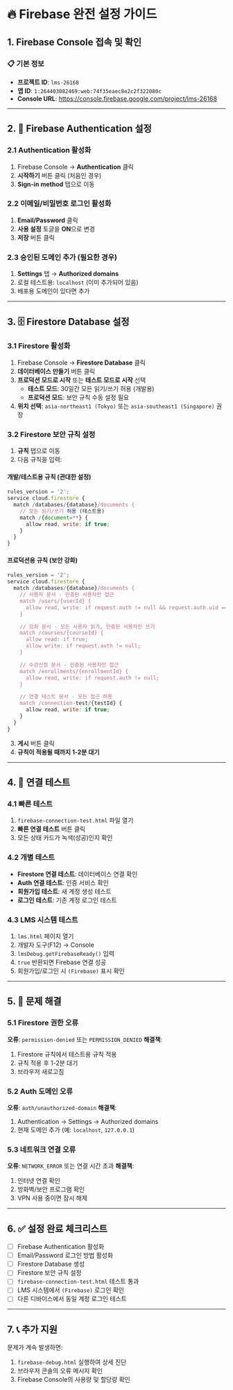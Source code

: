 # 🔥 Firebase 완전 설정 가이드

## 1. Firebase Console 접속 및 확인

### 📋 기본 정보
- **프로젝트 ID**: `lms-26168`
- **앱 ID**: `1:264403082469:web:74f35eaec8e2c2f322080c`
- **Console URL**: https://console.firebase.google.com/project/lms-26168

---

## 2. 🔐 Firebase Authentication 설정

### 2.1 Authentication 활성화
1. Firebase Console → **Authentication** 클릭
2. **시작하기** 버튼 클릭 (처음인 경우)
3. **Sign-in method** 탭으로 이동

### 2.2 이메일/비밀번호 로그인 활성화
1. **Email/Password** 클릭
2. **사용 설정** 토글을 **ON**으로 변경
3. **저장** 버튼 클릭

### 2.3 승인된 도메인 추가 (필요한 경우)
1. **Settings** 탭 → **Authorized domains**
2. 로컬 테스트용: `localhost` (이미 추가되어 있음)
3. 배포용 도메인이 있다면 추가

---

## 3. 🗄️ Firestore Database 설정

### 3.1 Firestore 활성화
1. Firebase Console → **Firestore Database** 클릭
2. **데이터베이스 만들기** 버튼 클릭
3. **프로덕션 모드로 시작** 또는 **테스트 모드로 시작** 선택
   - **테스트 모드**: 30일간 모든 읽기/쓰기 허용 (개발용)
   - **프로덕션 모드**: 보안 규칙 수동 설정 필요
4. **위치 선택**: `asia-northeast1 (Tokyo)` 또는 `asia-southeast1 (Singapore)` 권장

### 3.2 Firestore 보안 규칙 설정
1. **규칙** 탭으로 이동
2. 다음 규칙을 입력:

#### 개발/테스트용 규칙 (관대한 설정)
```javascript
rules_version = '2';
service cloud.firestore {
  match /databases/{database}/documents {
    // 모든 읽기/쓰기 허용 (테스트용)
    match /{document=**} {
      allow read, write: if true;
    }
  }
}
```

#### 프로덕션용 규칙 (보안 강화)
```javascript
rules_version = '2';
service cloud.firestore {
  match /databases/{database}/documents {
    // 사용자 문서 - 인증된 사용자만 접근
    match /users/{userId} {
      allow read, write: if request.auth != null && request.auth.uid == userId;
    }

    // 강좌 문서 - 모든 사용자 읽기, 인증된 사용자만 쓰기
    match /courses/{courseId} {
      allow read: if true;
      allow write: if request.auth != null;
    }

    // 수강신청 문서 - 인증된 사용자만 접근
    match /enrollments/{enrollmentId} {
      allow read, write: if request.auth != null;
    }

    // 연결 테스트 문서 - 모든 접근 허용
    match /connection-test/{testId} {
      allow read, write: if true;
    }
  }
}
```

3. **게시** 버튼 클릭
4. **규칙이 적용될 때까지 1-2분 대기**

---

## 4. 🧪 연결 테스트

### 4.1 빠른 테스트
1. `firebase-connection-test.html` 파일 열기
2. **빠른 연결 테스트** 버튼 클릭
3. 모든 상태 카드가 녹색(성공)인지 확인

### 4.2 개별 테스트
- **Firestore 연결 테스트**: 데이터베이스 연결 확인
- **Auth 연결 테스트**: 인증 서비스 확인
- **회원가입 테스트**: 새 계정 생성 테스트
- **로그인 테스트**: 기존 계정 로그인 테스트

### 4.3 LMS 시스템 테스트
1. `lms.html` 페이지 열기
2. 개발자 도구(F12) → Console
3. `lmsDebug.getFirebaseReady()` 입력
4. `true` 반환되면 Firebase 연결 성공
5. 회원가입/로그인 시 `(Firebase)` 표시 확인

---

## 5. 🚨 문제 해결

### 5.1 Firestore 권한 오류
**오류**: `permission-denied` 또는 `PERMISSION_DENIED`
**해결책**:
1. Firestore 규칙에서 테스트용 규칙 적용
2. 규칙 적용 후 1-2분 대기
3. 브라우저 새로고침

### 5.2 Auth 도메인 오류
**오류**: `auth/unauthorized-domain`
**해결책**:
1. Authentication → Settings → Authorized domains
2. 현재 도메인 추가 (예: `localhost`, `127.0.0.1`)

### 5.3 네트워크 연결 오류
**오류**: `NETWORK_ERROR` 또는 연결 시간 초과
**해결책**:
1. 인터넷 연결 확인
2. 방화벽/보안 프로그램 확인
3. VPN 사용 중이면 잠시 해제

---

## 6. ✅ 설정 완료 체크리스트

- [ ] Firebase Authentication 활성화
- [ ] Email/Password 로그인 방법 활성화
- [ ] Firestore Database 생성
- [ ] Firestore 보안 규칙 설정
- [ ] `firebase-connection-test.html` 테스트 통과
- [ ] LMS 시스템에서 `(Firebase)` 로그인 확인
- [ ] 다른 디바이스에서 동일 계정 로그인 테스트

---

## 7. 📞 추가 지원

문제가 계속 발생하면:
1. `firebase-debug.html` 실행하여 상세 진단
2. 브라우저 콘솔의 오류 메시지 확인
3. Firebase Console의 사용량 및 할당량 확인